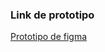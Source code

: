 ### Link de prototipo

[Prototipo de figma](https://www.figma.com/file/BRIByBwoCvkRiItBc8IlSa/Reto-1-212?node-id=0%3A1)